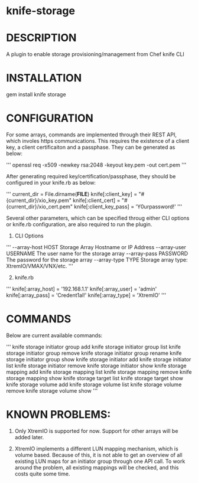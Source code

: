 # knife-storage

# DESCRIPTION

A plugin to enable storage provisioning/management from Chef knife CLI

# INSTALLATION

gem install knife storage

# CONFIGURATION

For some arrays, commands are implemented through their REST API, which involes https communications. This requires the existence of a client key, a client certificaiton and a passphase. They can be generated as below:

'''
openssl req -x509 -newkey rsa:2048 -keyout key.pem -out cert.pem
'''

After generating required key/certification/passphase, they should be configured in your knife.rb as below:

'''
current_dir = File.dirname(__FILE__)
knife[:client_key] = "#{current_dir}/xio_key.pem"
knife[:client_cert] = "#{current_dir}/xio_cert.pem"
knife[:client_key_pass] = 'Y0urpassword!'
'''

Several other parameters, which can be specified throug either CLI options or knife.rb configuration, are also required to run the plugin. 

1. CLI Options

'''
  --array-host HOST            Storage Array Hostname or IP Address
  --array-user USERNAME        The user name for the storage array
  --array-pass PASSWORD        The password for the storage array
  --array-type TYPE            Storage array type: XtremIO/VMAX/VNX/etc.
'''

2. knife.rb

'''
knife[:array_host] = '192.168.1.1'
knife[:array_user] = 'admin'
knife[:array_pass] = 'Credent1al!'
knife[:array_type] = 'XtremIO'
'''

# COMMANDS

Below are current available commands:

'''
knife storage initiator group add
knife storage initiator group list
knife storage initiator group remove
knife storage initiator group rename
knife storage initiator group show
knife storage initiator add
knife storage initiator list
knife storage initiator remove
knife storage initiator show
knife storage mapping add
knife storage mapping list
knife storage mapping remove
knife storage mapping show
knife storage target list
knife storage target show
knife storage volume add
knife storage volume list
knife storage volume remove
knife storage volume show
'''

# KNOWN PROBLEMS:

1. Only XtremIO is supported for now. Support for other arrays will be added later.

2. XtremIO implements a different LUN mapping mechanism, which is volume based. Because of this, it is not able to get an overview of all existing LUN maps for an initiator group through one API call. To work around the problem, all existing mappings will be checked, and this costs quite some time.
